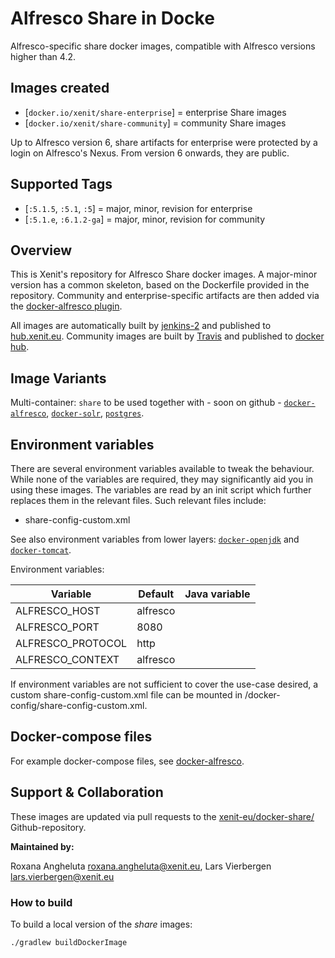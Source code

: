 # Alfresco Share in Docke
Alfresco-specific share docker images, compatible with Alfresco versions higher than 4.2.

## Images created

* [`docker.io/xenit/share-enterprise`] = enterprise Share images
* [`docker.io/xenit/share-community`] = community Share images

Up to Alfresco version 6, share artifacts for enterprise were protected by a login on Alfresco's Nexus. From version 6 onwards, they are public. 

## Supported Tags

* [`:5.1.5`, `:5.1`, `:5`] = major, minor, revision for enterprise
* [`:5.1.e`, `:6.1.2-ga`] =  major, minor, revision for community

## Overview

This is Xenit's repository for Alfresco Share docker images. A major-minor version has a common skeleton, based on the Dockerfile provided in the repository.
Community and enterprise-specific artifacts are then added via the [docker-alfresco plugin](https://github.com/xenit-eu/alfresco-docker-gradle-plugin).

All images are automatically built by [jenkins-2](https://jenkins-2.xenit.eu) and published to [hub.xenit.eu](https://hub.xenit.eu).
Community images are built by [Travis](https://travis-ci.org/xenit-eu/) and published to [docker hub](https://hub.docker.com/u/xenit).

## Image Variants

Multi-container: `share` to be used together with - soon on github - [`docker-alfresco`](https://github.com/xenit-eu/docker-alfresco), [`docker-solr`](https://github.com/xenit-eu/docker-solr), [`postgres`](https://github.com/xenit-eu/docker-postgres).

## Environment variables

There are several environment variables available to tweak the behaviour. While none of the variables are required, they may significantly aid you in using these images.
The variables are read by an init script which further replaces them in the relevant files. Such relevant files include:

* share-config-custom.xml

See also environment variables from lower layers: [`docker-openjdk`](https://github.com/xenit-eu/docker-openjdk) and [`docker-tomcat`](https://github.com/xenit-eu/docker-tomcat).

Environment variables:

| Variable                    |  Default                        | Java variable |
| --------------------------- | ------------------------------- | --------------------------- |
| ALFRESCO_HOST               |  alfresco                       |  |
| ALFRESCO_PORT               |  8080                           |  |
| ALFRESCO_PROTOCOL           |  http                           |  |
| ALFRESCO_CONTEXT            |  alfresco                       |  |

If environment variables are not sufficient to cover the use-case desired, a custom share-config-custom.xml file can be mounted in /docker-config/share-config-custom.xml.

## Docker-compose files

For example docker-compose files, see [docker-alfresco](https://github.com/xenit-eu/docker-alfresco).

## Support & Collaboration

These images are updated via pull requests to the [xenit-eu/docker-share/](https://github.com/xenit-eu/docker-share/) Github-repository.

**Maintained by:**

Roxana Angheluta <roxana.angheluta@xenit.eu>, Lars Vierbergen <lars.vierbergen@xenit.eu>

### How to build

To build a local version of the _share_ images:

```
./gradlew buildDockerImage
```


